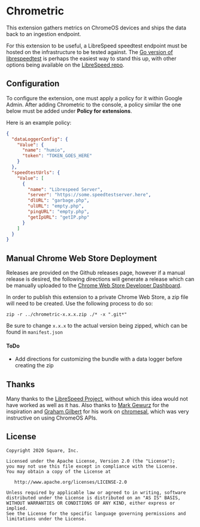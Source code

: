 Chrometric
==========

This extension gathers metrics on ChromeOS devices and ships the data back to an ingestion endpoint.

For this extension to be useful, a LibreSpeed speedtest endpoint must be hosted on the infrastructure to be tested against. The [Go version of librespeedtest](https://github.com/librespeed/speedtest-go) is perhaps the easiest way to stand this up, with other options being available on the [LibreSpeed repo](https://github.com/librespeed).

Configuration
---
To configure the extension, one must apply a policy for it within Google Admin. After adding Chrometric to the console, a policy similar the one below must be added under **Policy for extensions**.

Here is an example policy:

```json
{
  "dataLoggerConfig": {
    "Value": {
      "name": "humio",
      "token": "TOKEN_GOES_HERE"
    }
  },
  "speedtestUrls": {
    "Value": [
      {
        "name": "Librespeed Server",
        "server": "https://some.speedtestserver.here",
        "dlURL": "garbage.php",
        "ulURL": "empty.php",
        "pingURL": "empty.php",
        "getIpURL": "getIP.php"
      }
    ]
  }
}
```

Manual Chrome Web Store Deployment
---

Releases are provided on the Github releases page, however if a manual release is desired, the following directions will generate a release which can be manually uploaded to the [Chrome Web Store Developer Dashboard](https://chrome.google.com/webstore/devconsole).

In order to publish this extension to a private Chrome Web Store, a zip file will need to be created. Use the following process to do so:

```
zip -r ../chrometric-x.x.x.zip ./* -x ".git*"
```

Be sure to change `x.x.x` to the actual version being zipped, which can be found in `manifest.json`

#### ToDo
* Add directions for customizing the bundle with a data logger before creating the zip


Thanks
---
Many thanks to the [LibreSpeed Project](https://github.com/librespeed), without which this idea would not have worked as well as it has. Also thanks to [Mark Gewurz](https://github.com/markgewurz) for the inspiration and [Graham Gilbert](https://github.com/grahamgilbert) for his work on [chromesal](https://github.com/salopensource/chromesal), which was very instructive on using ChromeOS APIs.

License
-------

    Copyright 2020 Square, Inc.

    Licensed under the Apache License, Version 2.0 (the "License");
    you may not use this file except in compliance with the License.
    You may obtain a copy of the License at

       http://www.apache.org/licenses/LICENSE-2.0

    Unless required by applicable law or agreed to in writing, software
    distributed under the License is distributed on an "AS IS" BASIS,
    WITHOUT WARRANTIES OR CONDITIONS OF ANY KIND, either express or implied.
    See the License for the specific language governing permissions and
    limitations under the License.
